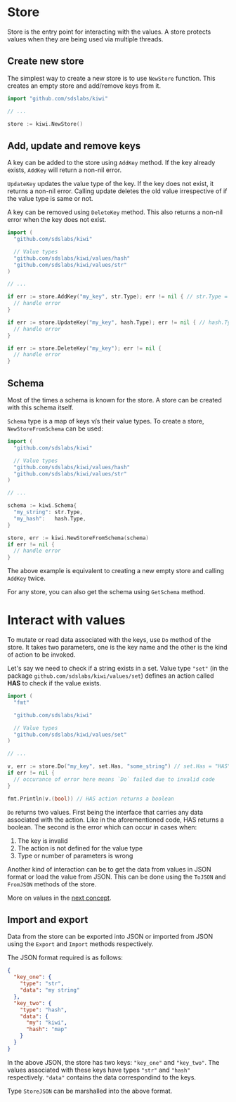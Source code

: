 # Store

Store is the entry point for interacting with the values. A store protects
values when they are being used via multiple threads.

## Create new store

The simplest way to create a new store is to use `NewStore` function.
This creates an empty store and add/remove keys from it.

```go
import "github.com/sdslabs/kiwi"

// ...

store := kiwi.NewStore()
```

## Add, update and remove keys

A key can be added to the store using `AddKey` method. If the key already
exists, `AddKey` will return a non-nil error.

`UpdateKey` updates the value type of the key. If the key does not exist,
it returns a non-nil error. Calling update deletes the old value irrespective
of if the value type is same or not.

A key can be removed using `DeleteKey` method. This also returns a non-nil
error when the key does not exist.

```go
import (
  "github.com/sdslabs/kiwi"

  // Value types
  "github.com/sdslabs/kiwi/values/hash"
  "github.com/sdslabs/kiwi/values/str"
)

// ...

if err := store.AddKey("my_key", str.Type); err != nil { // str.Type = "str"
  // handle error
}

if err := store.UpdateKey("my_key", hash.Type); err != nil { // hash.Type = "hash"
  // handle error
}

if err := store.DeleteKey("my_key"); err != nil {
  // handle error
}
```

## Schema

Most of the times a schema is known for the store. A store can be created
with this schema itself.

`Schema` type is a map of keys v/s their value types. To create a store,
`NewStoreFromSchema` can be used:

```go
import (
  "github.com/sdslabs/kiwi"

  // Value types
  "github.com/sdslabs/kiwi/values/hash"
  "github.com/sdslabs/kiwi/values/str"
)

// ...

schema := kiwi.Schema{
  "my_string": str.Type,
  "my_hash":   hash.Type,
}

store, err := kiwi.NewStoreFromSchema(schema)
if err != nil {
  // handle error
}
```

The above example is equivalent to creating a new empty store and calling
`AddKey` twice.

For any store, you can also get the schema using `GetSchema` method.

# Interact with values

To mutate or read data associated with the keys, use `Do` method of the store.
It takes two parameters, one is the key name and the other is the kind of
action to be invoked.

Let's say we need to check if a string exists in a set. Value type `"set"` (in
the package `github.com/sdslabs/kiwi/values/set`) defines an action called
**HAS** to check if the value exists.

```go
import (
  "fmt"

  "github.com/sdslabs/kiwi"

  // Value types
  "github.com/sdslabs/kiwi/values/set"
)

// ...

v, err := store.Do("my_key", set.Has, "some_string") // set.Has = "HAS"
if err != nil {
  // occurance of error here means `Do` failed due to invalid code
}

fmt.Println(v.(bool)) // HAS action returns a boolean
```

`Do` returns two values. First being the interface that carries any data
associated with the action. Like in the aforementioned code, HAS returns a
boolean. The second is the error which can occur in cases when:

1. The key is invalid
2. The action is not defined for the value type
3. Type or number of parameters is wrong

Another kind of interaction can be to get the data from values in JSON format
or load the value from JSON. This can be done using the `ToJSON` and `FromJSON`
methods of the store.

More on values in the [next concept](./concepts-values.md).

## Import and export

Data from the store can be exported into JSON or imported from JSON using
the `Export` and `Import` methods respectively.

The JSON format required is as follows:

```json
{
  "key_one": {
    "type": "str",
    "data": "my string"
  },
  "key_two": {
    "type": "hash",
    "data": {
      "my": "kiwi",
      "hash": "map"
    }
  }
}
```

In the above JSON, the store has two keys: `"key_one"` and `"key_two"`. The
values associated with these keys have types `"str"` and `"hash"` respectively.
`"data"` contains the data correspondind to the keys.

Type `StoreJSON` can be marshalled into the above format.

